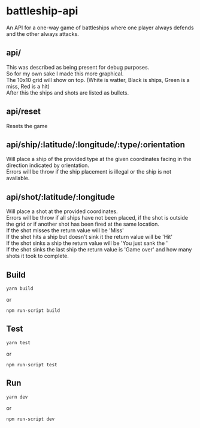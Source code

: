 # battleship-api

An API for a one-way game of battleships where one player always defends and the other always attacks.

## api/

This was described as being present for debug purposes.  
So for my own sake I made this more graphical.  
The 10x10 grid will show on top. (White is watter, Black is ships, Green is a miss, Red is a hit)  
After this the ships and shots are listed as bullets.

## api/reset

Resets the game

## api/ship/:latitude/:longitude/:type/:orientation

Will place a ship of the provided type at the given coordinates facing in the direction indicated by orientation.  
Errors will be throw if the ship placement is illegal or the ship is not available.

## api/shot/:latitude/:longitude

Will place a shot at the provided coordinates.  
Errors will be throw if all ships have not been placed, if the shot is outside the grid or if another shot has been fired at the same location.  
If the shot misses the return value will be 'Miss'  
If the shot hits a ship but doesn't sink it the return value will be 'Hit'  
If the shot sinks a ship the return value will be 'You just sank the <ship-type>'  
If the shot sinks the last ship the return value is 'Game over' and how many shots it took to complete.

## Build

```
yarn build
```

or

```
npm run-script build
```

## Test

```
yarn test
```

or

```
npm run-script test
```

## Run

```
yarn dev
```

or

```
npm run-script dev
```
